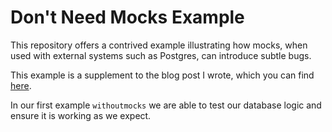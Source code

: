 Don't Need Mocks Example
========================

This repository offers a contrived example illustrating how mocks, when used with external systems such as Postgres, can introduce subtle bugs.

This example is a supplement to the blog post I wrote, which you can find [here](https://aran.dev/posts/you-probably-dont-need-to-mock/).

In our first example `withoutmocks` we are able to test our database logic and ensure it is working as we expect.